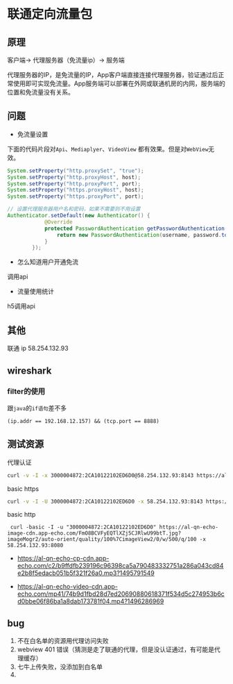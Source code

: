 # 联通定向流量包

## 原理

客户端-> 代理服务器（免流量ip）-> 服务端

代理服务器的IP，是免流量的IP，App客户端直接连接代理服务器，验证通过后正常使用即可实现免流量。App服务端可以部署在外网或联通机房的内网，服务端的位置和免流量没有关系。

## 问题

- 免流量设置

下面的代码片段对`Api`、`Mediaplyer`、`VideoView` 都有效果。但是对`WebView`无效。

```java
System.setProperty("http.proxySet", "true");
System.setProperty("http.proxyHost", host);
System.setProperty("http.proxyPort", port);
System.setProperty("https.proxyHost", host);
System.setProperty("https.proxyPort", port);

// 设置代理服务器用户名和密码，如果不需要则不用设置
Authenticator.setDefault(new Authenticator() {
			@Override
			protected PasswordAuthentication getPasswordAuthentication() {
				return new PasswordAuthentication(username, password.toCharArray());
			}
		});

```

- 怎么知道用户开通免流

调用api

- 流量使用统计

h5调用api

## 其他
联通 ip 58.254.132.93

## wireshark 

### filter的使用

跟`java`的`if语句`差不多
```
(ip.addr == 192.168.12.157) && (tcp.port == 8888)
```

## 测试资源

代理认证

```bash
curl -v -I -x 3000004872:2CA10122102ED6D0@58.254.132.93:8143 https://al-qn-echo-image-cdn.app-echo.com/FobNU_S4k_ZmjBf9VOF92_F60xJZ
```

basic https

```bash
curl -v -I -U 3000004872:2CA10122102ED6D0 -x 58.254.132.93:8143 https://al-qn-echo-image-cdn.app-echo.com/FobNU_S4k_ZmjBf9VOF92_F60xJZ
```

basic http

```
 curl -basic -I -u "3000004872:2CA10122102ED6D0" https://al-qn-echo-image-cdn.app-echo.com/FmO8BCVFyEQTlXZj5CJRlwU99btT.jpg?imageMogr2/auto-orient/quality/100%7CimageView2/0/w/500/q/100 -x 58.254.132.93:8080
```

- https://al-qn-echo-cp-cdn.app-echo.com/c2/b9ffdfb239196c96398ca5a790483332751a286a043cd84e2b8f5edacb051b5f321f26a0.mp3?1495791549


- https://al-qn-echo-video-cdn.app-echo.com/mp41/74b9d1fbd28d7ed20690880618371f534d5c274953b6cd0bbe06f86ba1a8dab173781f04.mp4?1496286969

## bug

1. 不在白名单的资源用代理访问失败
2. webview 401 错误（猜测是走了联通的代理，但是没认证通过，有可能是代理缓存）
3. 七牛上传失败，没添加到白名单
4. 